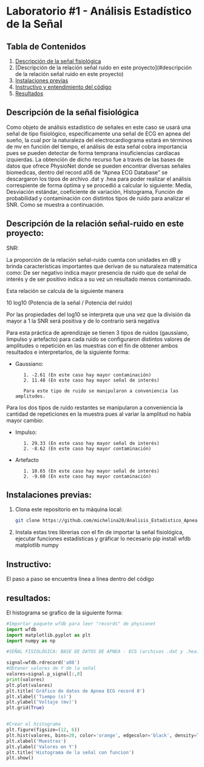 # Laboratorio #1 - Análisis Estadístico de la Señal

## Tabla de Contenidos
1. [Descripción de la señal fisiológica](#descripción)
2. [Descripción de la relación señal ruido en este proyecto](#descripción de la relación señal ruido en este proyecto)
3. [Instalaciones previas](#instalación)
4. [Instructivo y entendimiento del código](#instructivo)
5. [Resultados](#resultados)



## Descripción de la señal fisiológica

Como objeto  de análisis estadístico de señales en este caso se usará una señal de tipo fisiológico, específicamente una señal de ECG en apnea del sueño, la cual por la naturaleza del electrocardiograma estará en términos de mv en función del tiempo, el análisis de esta señal cobra importancia pues se pueden detectar de forma temprana insuficiencias cardíacas izquierdas. La obtención de dicho recurso fue a través de  las bases de datos que ofrece PhysioNet donde se pueden encontrar diversas señales biomedicas, dentro del record a08 de “Apnea ECG Database” se descargaron los tipos de archivo .dat y .hea para poder realizar el análisis correspiente de forma óptima y se procedió a calcular lo siguiente: Media, Desviación estándar, coeficiente de variación, Histograma, Función de probabilidad y contaminación con distintos tipos de ruido para analizar el SNR. Como se muestra a continuación.

## Descripción de la relación señal-ruido en este proyecto:

SNR: 

La proporción de la relación señal-ruido cuenta con unidades en dB y brinda características importantes que derivan de su naturaleza matemática como: De ser negativo indica mayor presencia de ruido que de señal de interés y de ser positivo indica a su vez un resultado menos contaminado. 

Esta relación se calcula de la siguiente manera 

10 log10 (Potencia de la señal / Potencia del ruido)

Por las propiedades del log10 se interpreta que una vez que la división da mayor a 1 la SNR será positiva y de lo contrario será negativa

Para esta práctica de aprendizaje se tienen 3 tipos de ruidos (gaussiano, Iimpulso y artefacto) para cada ruido se configuraron distintos valores de amplitudes o repetición en las muestras con el fin de obtener ambos resultados e interpretarlos, de la siguiente forma: 

* Gaussiano: 

         1. -2.61 (En este caso hay mayor contaminación)
         2. 11.48 (En este caso hay mayor señal de interés)

         Para este tipo de ruido se manipularon a conveniencia las amplitudes. 

Para los dos tipos de ruido restantes se manipularon a conveniencia la cantidad de repeticiones en la muestra pues al variar la amplitud no había mayor cambio:

* Impulso:

         1. 29.33 (En este caso hay mayor señal de interés)
         2. -8.62 (En este caso hay mayor contaminación)

* Artefacto 

         1. 10.65 (En este caso hay mayor señal de interés)
         2. -9.60 (En este caso hay mayor contaminación)


## Instalaciones previas:

1. Clona este repositorio en tu máquina local:

   ```bash
   git clone https://github.com/michelina20/Analisis_Estadistico_Apnea_ECG.git

2. Instala estas tres librerias con el fin de importar la señal fisiológica, ejecutar funciones estadísticas y gráficar lo necesario
   pip install wfdb matplotlib numpy


## Instructivo:

El paso a paso se encuentra línea a línea dentro del código

## resultados:

El histograma se grafico de la siguiente forma:
```python
#Importar paquete wfdb para leer "records" de physionet
import wfdb
import matplotlib.pyplot as plt 
import numpy as np

#SEÑAL FISIOLÓGICA: BASE DE DATOS DE APNEA - ECG (archivos .dat y .hea)

signal=wfdb.rdrecord('a08')
#Obtener valores de Y de la señal 
valores=signal.p_signal[:,0]
print(valores)
plt.plot(valores)
plt.title('Gráfico de datos de Apnea ECG record 8')
plt.xlabel('Tiempo (s)')
plt.ylabel('Voltaje (mv)')
plt.grid(True)


#Crear el histograma
plt.figure(figsize=(12, 6))
plt.hist(valores, bins=20, color='orange', edgecolor='black', density=True)
plt.xlabel('Muestras')
plt.ylabel('Valores en Y')
plt.title('Histograma de la señal con funcion')
plt.show()

```
